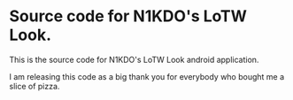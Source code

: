# Source code for N1KDO's LoTW Look.

This is the source code for N1KDO's LoTW Look android application.

I am releasing this code as a big thank you for everybody who bought me a slice of pizza.



